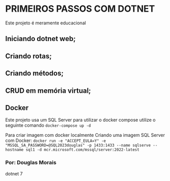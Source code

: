 # PRIMEIROS PASSOS COM DOTNET

Este projeto é meramente educacional

## Iniciando dotnet web;

## Criando rotas;

## Criando métodos;

## CRUD em memória virtual;

## Docker

Este projeto usa um SQL Server para utilizar o docker compose utilize o seguinte comando `docker-compose up -d`

Para criar imagem com docker localmente Criando uma imagem SQL Server com Docker:
``` docker run -e "ACCEPT_EULA=Y" -e "MSSQL_SA_PASSWORD=@SQL2023douglas" -p 1433:1433 --name sqlserve --hostname sql1 -d mcr.microsoft.com/mssql/server:2022-latest ```


### Por: Douglas Morais
dotnet 7